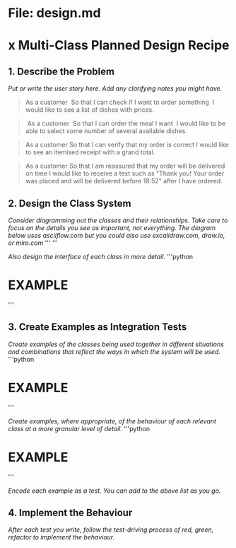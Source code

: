 # File: design.md

# x Multi-Class Planned Design Recipe


## 1. Describe the Problem

_Put or write the user story here. Add any clarifying notes you might have._

> As a customer 
> So that I can check if I want to order something 
> I would like to see a list of dishes with prices. 

> As a customer
> So that I can order the meal I want
> I would like to be able to select some number of several available dishes.

> As a customer
> So that I can verify that my order is correct
> I would like to see an itemised receipt with a grand total.

> As a customer
> So that I am reassured that my order will be delivered on time
> I would like to receive a text such as "Thank you! Your order was placed and will be delivered before 18:52" after I have ordered.
 
 
## 2. Design the Class System

_Consider diagramming out the classes and their relationships. Take care to focus on the details you see as important, not everything. The diagram below uses asciiflow.com but you could also use excalidraw.com, draw.io, or miro.com_
'''
'''

_Also design the interface of each class in more detail._
'''python
# EXAMPLE 

'''

## 3. Create Examples as Integration Tests

_Create examples of the classes being used together in different situations and combinations that reflect the ways in which the system will be used._
'''python
# EXAMPLE 

'''

_Create examples, where appropriate, of the behaviour of each relevant class at a more granular level of detail._
'''python
# EXAMPLE 

'''


_Encode each example as a test. You can add to the above list as you go._



## 4. Implement the Behaviour

_After each test you write, follow the test-driving process of red, green, refactor to implement the behaviour._